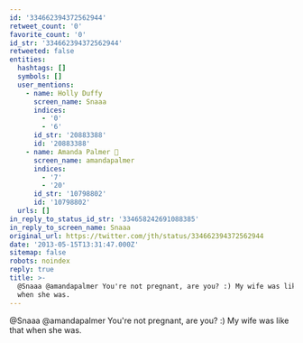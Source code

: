 ```yaml
---
id: '334662394372562944'
retweet_count: '0'
favorite_count: '0'
id_str: '334662394372562944'
retweeted: false
entities:
  hashtags: []
  symbols: []
  user_mentions:
    - name: Holly Duffy
      screen_name: Snaaa
      indices:
        - '0'
        - '6'
      id_str: '20883388'
      id: '20883388'
    - name: Amanda Palmer 🎹
      screen_name: amandapalmer
      indices:
        - '7'
        - '20'
      id_str: '10798802'
      id: '10798802'
  urls: []
in_reply_to_status_id_str: '334658242691088385'
in_reply_to_screen_name: Snaaa
original_url: https://twitter.com/jth/status/334662394372562944
date: '2013-05-15T13:31:47.000Z'
sitemap: false
robots: noindex
reply: true
title: >-
  @Snaaa @amandapalmer You're not pregnant, are you? :) My wife was like that
  when she was.
---
```


@Snaaa @amandapalmer You're not pregnant, are you? :) My wife was like that when she was.